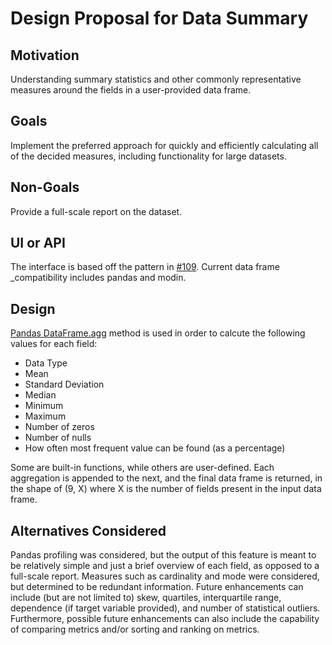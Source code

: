# Design Proposal for Data Summary

## Motivation

Understanding summary statistics and other commonly representative measures around the fields in a user-provided data frame.

## Goals

Implement the preferred approach for quickly and efficiently calculating all of the decided measures, including functionality for large datasets.

## Non-Goals

Provide a full-scale report on the dataset.

## UI or API

The interface is based off the pattern in [#109](https://github.com/brianray/data-describe/pull/109). Current data frame _compatibility includes pandas and modin.

## Design

[Pandas DataFrame.agg](https://pandas.pydata.org/pandas-docs/stable/reference/api/pandas.DataFrame.agg.html) method is used in order to calcute the following values for each field:
* Data Type
* Mean
* Standard Deviation
* Median
* Minimum
* Maximum
* Number of zeros
* Number of nulls
* How often most frequent value can be found (as a percentage)

Some are built-in functions, while others are user-defined. Each aggregation is appended to the next, and the final data frame is returned, in the shape of (9, X) where X is the number of fields present in the input data frame.


## Alternatives Considered

Pandas profiling was considered, but the output of this feature is meant to be relatively simple and just a brief overview of each field, as opposed to a full-scale report. Measures such as cardinality and mode were considered, but determined to be redundant information. Future enhancements can include (but are not limited to) skew, quartiles, interquartile range, dependence (if target variable provided), and number of statistical outliers. Furthermore, possible future enhancements can also include the capability of comparing metrics and/or sorting and ranking on metrics.